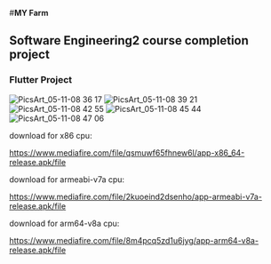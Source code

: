 #**MY Farm**
## Software Engineering2 course completion project
### Flutter Project 


![PicsArt_05-11-08 36 17](https://user-images.githubusercontent.com/56609281/191248695-e8c5200d-fee7-4f35-b7ad-37284bb7d491.jpg)
![PicsArt_05-11-08 39 21](https://user-images.githubusercontent.com/56609281/191248697-87e399a2-30de-45e1-b51a-33dcc1d3f484.jpg)
![PicsArt_05-11-08 42 55](https://user-images.githubusercontent.com/56609281/191248676-7fc54d4d-93e3-4374-a464-6805ee4b49ae.jpg)
![PicsArt_05-11-08 45 44](https://user-images.githubusercontent.com/56609281/191248688-0e8020af-2f64-4d31-8983-fc831420d3c0.jpg)
![PicsArt_05-11-08 47 06](https://user-images.githubusercontent.com/56609281/191248693-65fce690-e822-4400-904c-e0654caaa88b.jpg)

download for x86 cpu:

https://www.mediafire.com/file/qsmuwf65fhnew6l/app-x86_64-release.apk/file

download for armeabi-v7a cpu:

https://www.mediafire.com/file/2kuoeind2dsenho/app-armeabi-v7a-release.apk/file

download for arm64-v8a cpu:

https://www.mediafire.com/file/8m4pcq5zd1u6jyg/app-arm64-v8a-release.apk/file

